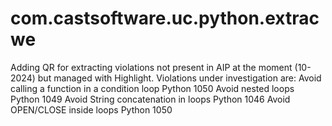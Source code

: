 # com.castsoftware.uc.python.extracwe
Adding QR for extracting violations not present in AIP at the moment (10-2024) but managed with Highlight.
Violations under investigation are:
Avoid calling a function in a condition loop	Python	1050
Avoid nested loops 	Python	1049
Avoid String concatenation in loops	Python	1046
Avoid OPEN/CLOSE inside loops	Python	1050



